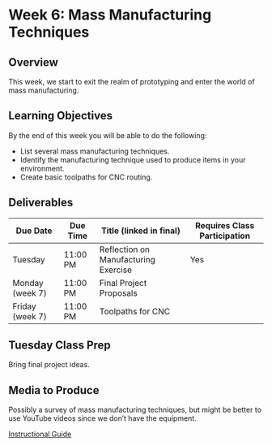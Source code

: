 # Week 6: Mass Manufacturing Techniques
## Overview
This week, we start to exit the realm of prototyping and enter the world of mass manufacturing.

## Learning Objectives
By the end of this week you will be able to do the following:
- List several mass manufacturing techniques.
- Identify the manufacturing technique used to produce items in your environment.
- Create basic toolpaths for CNC routing.

## Deliverables
| Due Date | Due Time | Title (linked in final) | Requires Class Participation |
| --- | --- | --- | --- |
| Tuesday | 11:00 PM | Reflection on Manufacturing Exercise | Yes |
| Monday (week 7) | 11:00 PM | Final Project Proposals |  |	
| Friday (week 7) | 11:00 PM | Toolpaths for CNC |  |	

## Tuesday Class Prep
Bring final project ideas.

## Media to Produce
Possibly a survey of mass manufacturing techniques, but might be better to use YouTube videos since we don’t have the equipment.

[Instructional Guide](/inst_guide/week_6.md)